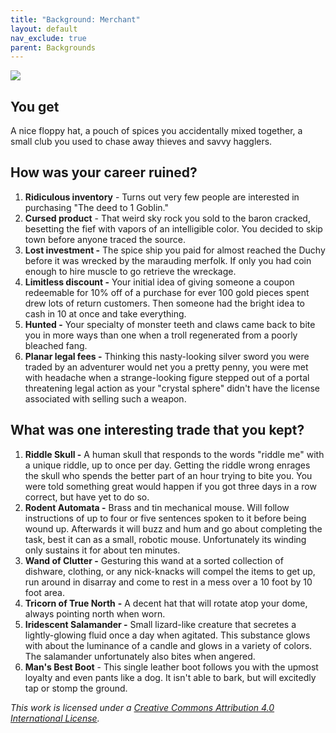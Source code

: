 ```yaml
---
title: "Background: Merchant"
layout: default
nav_exclude: true
parent: Backgrounds
---
```


![](https://aboleth-overlords.com/wp-content/uploads/2021/02/merchant.jpg)

## You get

A nice floppy hat, a pouch of spices you accidentally mixed together, a small club you used to chase away thieves and savvy hagglers.

## How was your career ruined?

1. **Ridiculous inventory** - Turns out very few people are interested in purchasing "The deed to 1 Goblin."
2. **Cursed product** \- That weird sky rock you sold to the baron cracked, besetting the fief with vapors of an intelligible color. You decided to skip town before anyone traced the source.
3. **Lost investment -** The spice ship you paid for almost reached the Duchy before it was wrecked by the marauding merfolk. If only you had coin enough to hire muscle to go retrieve the wreckage.
4. **Limitless discount -** Your initial idea of giving someone a coupon redeemable for 10% off of a purchase for ever 100 gold pieces spent drew lots of return customers. Then someone had the bright idea to cash in 10 at once and take everything.
5. **Hunted -** Your specialty of monster teeth and claws came back to bite you in more ways than one when a troll regenerated from a poorly bleached fang.
6. **Planar legal fees -** Thinking this nasty-looking silver sword you were traded by an adventurer would net you a pretty penny, you were met with headache when a strange-looking figure stepped out of a portal threatening legal action as your "crystal sphere" didn't have the license associated with selling such a weapon.

## What was one interesting trade that you kept?

1. **Riddle Skull -** A human skull that responds to the words "riddle me" with a unique riddle, up to once per day. Getting the riddle wrong enrages the skull who spends the better part of an hour trying to bite you. You were told something great would happen if you got three days in a row correct, but have yet to do so.
2. **Rodent Automata -** Brass and tin mechanical mouse. Will follow instructions of up to four or five sentences spoken to it before being wound up. Afterwards it will buzz and hum and go about completing the task, best it can as a small, robotic mouse. Unfortunately its winding only sustains it for about ten minutes.
3. **Wand of Clutter -** Gesturing this wand at a sorted collection of dishware, clothing, or any nick-knacks will compel the items to get up, run around in disarray and come to rest in a mess over a 10 foot by 10 foot area.
4. **Tricorn of True North** **\-** A decent hat that will rotate atop your dome, always pointing north when worn.
5. **Iridescent Salamander -** Small lizard-like creature that secretes a lightly-glowing fluid once a day when agitated. This substance glows with about the luminance of a candle and glows in a variety of colors. The salamander unfortunately also bites when angered.
6. **Man's Best Boot** - This single leather boot follows you with the upmost loyalty and even pants like a dog. It isn't able to bark, but will excitedly tap or stomp the ground.

_This work is licensed under a [Creative Commons Attribution 4.0 International License](http://creativecommons.org/licenses/by/4.0/)._
